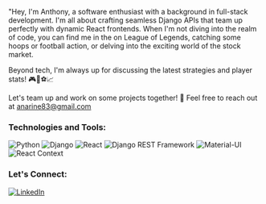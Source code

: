 "Hey, I'm Anthony, a software enthusiast with a background in full-stack development. I'm all about crafting seamless Django APIs that team up perfectly with dynamic React frontends. When I'm not diving into the realm of code, you can find me in the on League of Legends, catching some hoops or football action, or delving into the exciting world of the stock market.

Beyond tech, I'm always up for discussing the latest strategies and player stats! 🎮🏀⚽📈

Let's team up and work on some projects together! 🚀 Feel free to reach out at anarine83@gmail.com 

### Technologies and Tools:

![Python](https://img.shields.io/badge/-Python-3776AB?style=flat-square&logo=python&logoColor=white)
![Django](https://img.shields.io/badge/-Django-092E20?style=flat-square&logo=django&logoColor=white)
![React](https://img.shields.io/badge/-React-61DAFB?style=flat-square&logo=react&logoColor=black)
![Django REST Framework](https://img.shields.io/badge/Django%20REST%20Framework-009688?style=flat-square&logo=django&logoColor=white)
![Material-UI](https://img.shields.io/badge/Material--UI-0081CB?style=flat-square&logo=material-ui&logoColor=white)
![React Context](https://img.shields.io/badge/React%20Context-61DAFB?style=flat-square&logo=react&logoColor=white)



### Let's Connect:
[![LinkedIn](https://img.shields.io/badge/-LinkedIn-0077B5?style=flat-square&logo=linkedin&logoColor=white)](https://www.linkedin.com/in/anthonynarine)



<!---
anthonynarine/anthonynarine is a ✨ special ✨ repository because its `README.md` (this file) appears on your GitHub profile.
You can click the Preview link to take a look at your changes.
--->
